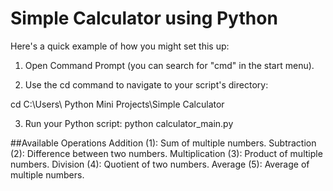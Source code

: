 # Simple Calculator using Python

Here's a quick example of how you might set this up:

1. Open Command Prompt (you can search for "cmd" in the start menu).

2. Use the cd command to navigate to your script's directory:

cd C:\Users\ Python Mini Projects\Simple Calculator

3. Run your Python script:
python calculator_main.py

##Available Operations
Addition (1): Sum of multiple numbers.
Subtraction (2): Difference between two numbers.
Multiplication (3): Product of multiple numbers.
Division (4): Quotient of two numbers.
Average (5): Average of multiple numbers.



